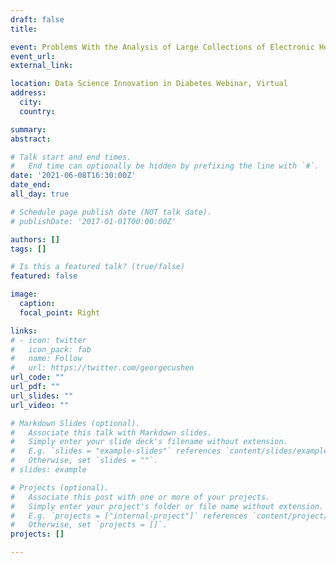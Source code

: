 ```yaml
---
draft: false
title: 

event: Problems With the Analysis of Large Collections of Electronic Health Records
event_url: 
external_link: 

location: Data Science Innovation in Diabetes Webinar, Virtual
address:
  city: 
  country: 

summary:
abstract: 

# Talk start and end times.
#   End time can optionally be hidden by prefixing the line with `#`.
date: '2021-06-08T16:30:00Z'
date_end: 
all_day: true

# Schedule page publish date (NOT talk date).
# publishDate: '2017-01-01T00:00:00Z'

authors: []
tags: []

# Is this a featured talk? (true/false)
featured: false

image:
  caption: 
  focal_point: Right

links:
# - icon: twitter
#   icon_pack: fab
#   name: Follow
#   url: https://twitter.com/georgecushen
url_code: ""
url_pdf: ""
url_slides: ""
url_video: ""

# Markdown Slides (optional).
#   Associate this talk with Markdown slides.
#   Simply enter your slide deck's filename without extension.
#   E.g. `slides = "example-slides"` references `content/slides/example-slides.md`.
#   Otherwise, set `slides = ""`.
# slides: example

# Projects (optional).
#   Associate this post with one or more of your projects.
#   Simply enter your project's folder or file name without extension.
#   E.g. `projects = ["internal-project"]` references `content/project/deep-learning/index.md`.
#   Otherwise, set `projects = []`.
projects: []

---
```


<!-- {{% callout note %}}
Click on the **Slides** button above to view the built-in slides feature.
{{% /callout %}}